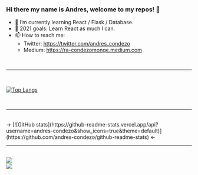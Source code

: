 ### Hi there my name is Andres, welcome to my repos! 👋


- 🌱 I’m currently learning React / Flask / Database.
- 🎯 2021 goals: Learn React as much I can.
- 📫 How to reach me: 
  - Twitter: https://twitter.com/andres_condezo
  - Medium: https://ra-condezomonge.medium.com

<br>
<hr>
<br>

[![Top Langs](https://github-readme-stats.vercel.app/api/top-langs/?username=andres-condezo&layout=compact&langs_count=12&theme=graywhite)](https://github.com/andres-condezo/github-readme-stats)

<br>
<hr>
<br>
->
[![GitHub stats](https://github-readme-stats.vercel.app/api?username=andres-condezo&show_icons=true&theme=default)](https://github.com/andres-condezo/github-readme-stats)
<-

<br>
<hr>
<br>

<div>
<a href="https://github.com/anuraghazra/github-readme-stats">
  <img align="center" src="https://github-readme-stats.vercel.app/api/pin/?username=anuraghazra&repo=github-readme-stats" />
</a>
</div>

<a href="https://github.com/anuraghazra/convoychat">
  <img align="center" src="https://github-readme-stats.vercel.app/api/pin/?username=anuraghazra&repo=convoychat" />
</a>
